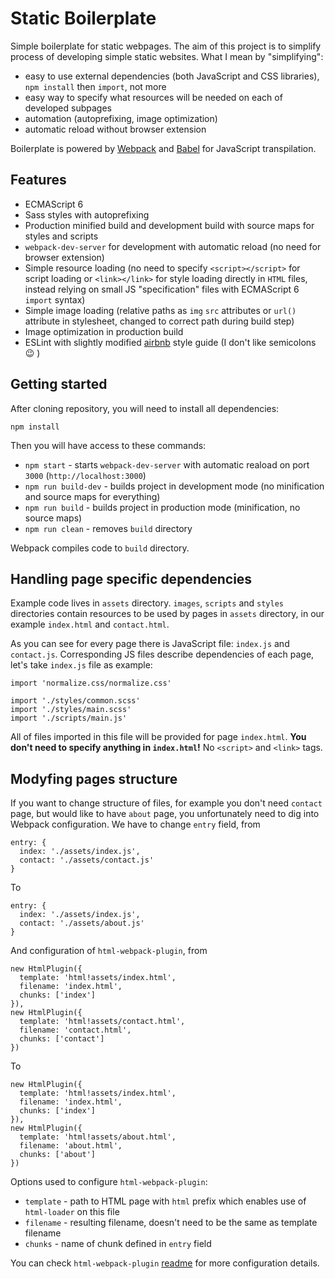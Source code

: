 # Static Boilerplate

Simple boilerplate for static webpages. The aim of this project is to simplify process of developing simple static websites. What I mean by "simplifying":
- easy to use external dependencies (both JavaScript and CSS libraries), `npm install` then `import`, not more
- easy way to specify what resources will be needed on each of developed subpages
- automation (autoprefixing, image optimization)
- automatic reload without browser extension

Boilerplate is powered by [Webpack][webpack] and [Babel][babel] for JavaScript transpilation.

## Features

- ECMAScript 6
- Sass styles with autoprefixing
- Production minified build and development build with source maps for styles and scripts
- `webpack-dev-server` for development with automatic reload (no need for browser extension)
- Simple resource loading (no need to specify `<script></script>` for script loading or `<link></link>` for style loading directly in `HTML` files, instead relying on small JS "specification" files with ECMAScript 6 `import` syntax)
- Simple image loading (relative paths as `img` `src` attributes or `url()` attribute in stylesheet, changed to correct path during build step)
- Image optimization in production build
- ESLint with slightly modified [airbnb][airbnb] style guide (I don't like semicolons :wink: )

## Getting started

After cloning repository, you will need to install all dependencies:
```
npm install
```
Then you will have access to these commands:
- `npm start` - starts `webpack-dev-server` with automatic reaload on port `3000` (`http://localhost:3000`)
- `npm run build-dev` - builds project in development mode (no minification and source maps for everything)
- `npm run build` - builds project in production mode (minification, no source maps)
- `npm run clean` - removes `build` directory

Webpack compiles code to `build` directory.

## Handling page specific dependencies

Example code lives in `assets` directory. `images`, `scripts` and `styles` directories contain resources to be used by pages in `assets` directory, in our example `index.html` and `contact.html`. 

As you can see for every page there is JavaScript file: `index.js` and `contact.js`. Corresponding JS files describe dependencies of each page, let's take `index.js` file as example:
```JS
import 'normalize.css/normalize.css'

import './styles/common.scss'
import './styles/main.scss'
import './scripts/main.js'
```
All of files imported in this file will be provided for page `index.html`. **You don't need to specify anything in `index.html`!** No `<script>` and `<link>` tags.

## Modyfing pages structure

If you want to change structure of files, for example you don't need `contact` page, but would like to have `about` page, you unfortunately need to dig into Webpack configuration. We have to change `entry` field, from
```JS
entry: {
  index: './assets/index.js',
  contact: './assets/contact.js'
}
```
To
```JS
entry: {
  index: './assets/index.js',
  contact: './assets/about.js'
}
```
And configuration of `html-webpack-plugin`, from
```JS
new HtmlPlugin({
  template: 'html!assets/index.html',
  filename: 'index.html',
  chunks: ['index']
}),
new HtmlPlugin({
  template: 'html!assets/contact.html',
  filename: 'contact.html',
  chunks: ['contact']
})
```
To
```JS
new HtmlPlugin({
  template: 'html!assets/index.html',
  filename: 'index.html',
  chunks: ['index']
}),
new HtmlPlugin({
  template: 'html!assets/about.html',
  filename: 'about.html',
  chunks: ['about']
})
```
Options used to configure `html-webpack-plugin`:
- `template` - path to HTML page with `html` prefix which enables use of `html-loader` on this file
- `filename` - resulting filename, doesn't need to be the same as template filename
- `chunks` - name of chunk defined in `entry` field

You can check `html-webpack-plugin` [readme][html-plugin] for more configuration details.


[webpack]: https://webpack.github.io/
[babel]: https://babeljs.io/
[airbnb]: https://github.com/airbnb/javascript
[html-plugin]: https://github.com/ampedandwired/html-webpack-plugin#configuration
